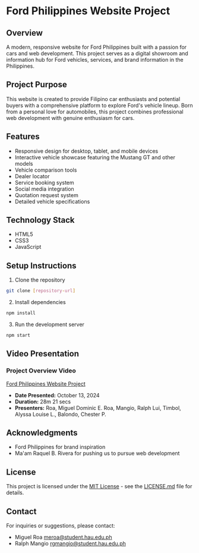 # Ford Philippines Website Project

## Overview
A modern, responsive website for Ford Philippines built with a passion for cars and web development. This project serves as a digital showroom and information hub for Ford vehicles, services, and brand information in the Philippines.

## Project Purpose
This website is created to provide Filipino car enthusiasts and potential buyers with a comprehensive platform to explore Ford's vehicle lineup. Born from a personal love for automobiles, this project combines professional web development with genuine enthusiasm for cars.

## Features
- Responsive design for desktop, tablet, and mobile devices
- Interactive vehicle showcase featuring the Mustang GT and other models
- Vehicle comparison tools
- Dealer locator
- Service booking system
- Social media integration
- Quotation request system
- Detailed vehicle specifications

## Technology Stack
- HTML5
- CSS3
- JavaScript

## Setup Instructions
1. Clone the repository
```bash
git clone [repository-url]
```
2. Install dependencies
```bash
npm install
```
3. Run the development server
```bash
npm start
```

## Video Presentation
### Project Overview Video
[Ford Philippines Website Project](https://hauph-my.sharepoint.com/personal/rgmangio_student_hau_edu_ph/_layouts/15/stream.aspx?id=%2Fpersonal%2Frgmangio%5Fstudent%5Fhau%5Fedu%5Fph%2FDocuments%2FFinal%20Output%20Website%20Output%20with%20Presentation%20and%20Critiquing%2FFinal%20Output%5F%20Website%20Output%20with%20Presentation%20%26%20Critiquing%20%2D%20Made%20with%20Clipchamp%2Emp4&referrer=StreamWebApp%2EWeb&referrerScenario=AddressBarCopied%2Eview%2Eb378ac80%2D3b5b%2D401e%2Dbd9f%2Dd03338ec56ec)
- **Date Presented:** October 13, 2024
- **Duration:** 28m 21 secs
- **Presenters:** Roa, Miguel Dominic E. Roa, Mangio, Ralph Lui, Timbol, Alyssa Louise L., Balondo, Chester P.


## Acknowledgments
- Ford Philippines for brand inspiration
- Ma'am Raquel B. Rivera for pushing us to pursue web development

## License
This project is licensed under the [MIT License](LICENSE.md) - see the [LICENSE.md](LICENSE.md) file for details.

## Contact
For inquiries or suggestions, please contact:
- Miguel Roa meroa@student.hau.edu.ph
- Ralph Mangio rgmangio@student.hau.edu.ph
